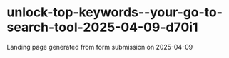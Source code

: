 # unlock-top-keywords--your-go-to-search-tool-2025-04-09-d70i1
Landing page generated from form submission on 2025-04-09
